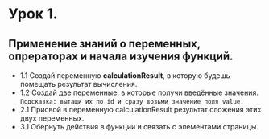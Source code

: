 # Урок 1. 
## Применение знаний о переменных, опрераторах и начала изучения функций.
- 1.1 Создай переменную **calculationResult**, в которую будешь помещать результат вычисления.
- 1.2 Создай две переменные, в которые получи введённые значения.
  <br/>
    `Подсказка: вытащи их по id и сразу возьми значение поля value.`
- 2.1 Присвой в переменную calculationResult результат сложения этих двух переменных.
- 3.1 Обернуть действия в функции и связать с элементами страницы.